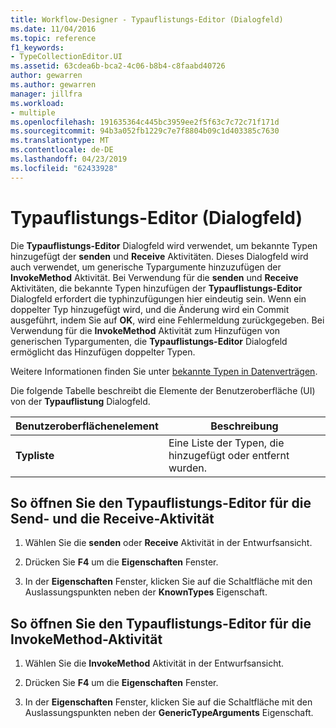 ```yaml
---
title: Workflow-Designer - Typauflistungs-Editor (Dialogfeld)
ms.date: 11/04/2016
ms.topic: reference
f1_keywords:
- TypeCollectionEditor.UI
ms.assetid: 63cdea6b-bca2-4c06-b8b4-c8faabd40726
author: gewarren
ms.author: gewarren
manager: jillfra
ms.workload:
- multiple
ms.openlocfilehash: 191635364c445bc3959ee2f5f63c7c72c71f171d
ms.sourcegitcommit: 94b3a052fb1229c7e7f8804b09c1d403385c7630
ms.translationtype: MT
ms.contentlocale: de-DE
ms.lasthandoff: 04/23/2019
ms.locfileid: "62433928"
---
```

# <a name="type-collection-editor-dialog-box"></a>Typauflistungs-Editor (Dialogfeld)

Die **Typauflistungs-Editor** Dialogfeld wird verwendet, um bekannte Typen hinzugefügt der **senden** und **Receive** Aktivitäten. Dieses Dialogfeld wird auch verwendet, um generische Typargumente hinzuzufügen der **InvokeMethod** Aktivität. Bei Verwendung für die **senden** und **Receive** Aktivitäten, die bekannte Typen hinzufügen der **Typauflistungs-Editor** Dialogfeld erfordert die typhinzufügungen hier eindeutig sein. Wenn ein doppelter Typ hinzugefügt wird, und die Änderung wird ein Commit ausgeführt, indem Sie auf **OK**, wird eine Fehlermeldung zurückgegeben. Bei Verwendung für die **InvokeMethod** Aktivität zum Hinzufügen von generischen Typargumenten, die **Typauflistungs-Editor** Dialogfeld ermöglicht das Hinzufügen doppelter Typen.

Weitere Informationen finden Sie unter [bekannte Typen in Datenverträgen](/dotnet/framework/wcf/feature-details/data-contract-known-types).

Die folgende Tabelle beschreibt die Elemente der Benutzeroberfläche (UI) von der **Typauflistung** Dialogfeld.

|Benutzeroberflächenelement|Beschreibung|
|-|-----------------|
|**Typliste**|Eine Liste der Typen, die hinzugefügt oder entfernt wurden.|

## <a name="to-bring-up-the-type-collection-editor-for-the-send-and-receive-activities"></a>So öffnen Sie den Typauflistungs-Editor für die Send- und die Receive-Aktivität

1. Wählen Sie die **senden** oder **Receive** Aktivität in der Entwurfsansicht.

2. Drücken Sie **F4** um die **Eigenschaften** Fenster.

3. In der **Eigenschaften** Fenster, klicken Sie auf die Schaltfläche mit den Auslassungspunkten neben der **KnownTypes** Eigenschaft.

## <a name="to-bring-up-the-type-collection-editor-for-the-invokemethod-activity"></a>So öffnen Sie den Typauflistungs-Editor für die InvokeMethod-Aktivität

1. Wählen Sie die **InvokeMethod** Aktivität in der Entwurfsansicht.

2. Drücken Sie **F4** um die **Eigenschaften** Fenster.

3. In der **Eigenschaften** Fenster, klicken Sie auf die Schaltfläche mit den Auslassungspunkten neben der **GenericTypeArguments** Eigenschaft.